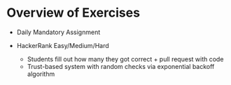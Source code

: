 # Overview of Exercises

* Daily Mandatory Assignment

* HackerRank Easy/Medium/Hard
  * Students fill out how many they got correct + pull request with code
  * Trust-based system with random checks via exponential backoff algorithm
